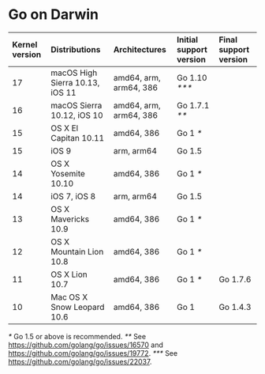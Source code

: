 # Go on Darwin

| **Kernel version** | **Distributions**               | **Architectures**      | **Initial support version** | **Final support version** |
|:-------------------|:--------------------------------|:-----------------------|:--------------|:---------|
| 17                 | macOS High Sierra 10.13, iOS 11 | amd64, arm, arm64, 386 | Go 1.10 _***_ |          |
| 16                 | macOS Sierra 10.12, iOS 10      | amd64, arm, arm64, 386 | Go 1.7.1 _**_ |          |
| 15                 | OS X El Capitan 10.11           | amd64, 386             | Go 1 _*_      |          |
| 15                 | iOS 9                           | arm, arm64             | Go 1.5        |          |
| 14                 | OS X Yosemite 10.10             | amd64, 386             | Go 1 _*_      |          |
| 14                 | iOS 7, iOS 8                    | arm, arm64             | Go 1.5        |          |
| 13                 | OS X Mavericks 10.9             | amd64, 386             | Go 1 _*_      |          |
| 12                 | OS X Mountain Lion 10.8         | amd64, 386             | Go 1 _*_      |          |
| 11                 | OS X Lion 10.7                  | amd64, 386             | Go 1 _*_      | Go 1.7.6 |
| 10                 | Mac OS X Snow Leopard 10.6      | amd64, 386             | Go 1          | Go 1.4.3 |

_*_ Go 1.5 or above is recommended.
_**_ See https://github.com/golang/go/issues/16570 and https://github.com/golang/go/issues/19772.
_***_ See https://github.com/golang/go/issues/22037.